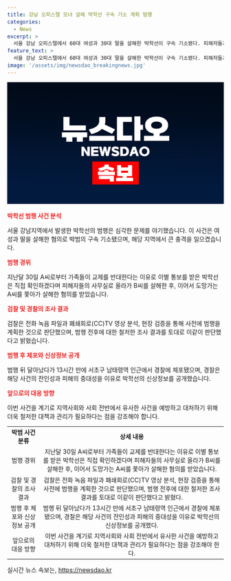```yaml
---
title: 강남 오피스텔 모녀 살해 박학선 구속 기소 계획 범행
categories:
  - News
excerpt: >
  서울 강남 오피스텔에서 60대 여성과 30대 딸을 살해한 박학선이 구속 기소됐다. 피해자들과 교제를 반대받자 앙심을 품고 계획적으로 범행을 저질렀으며, 피해자들을 협박하고 흉기로 공격한 것으로 조사됐다. 범행 후 13시간 도주한 뒤 체포된 박학선의 신상정보가 공개되었다.
feature_text: >
  서울 강남 오피스텔에서 60대 여성과 30대 딸을 살해한 박학선이 구속 기소됐다. 피해자들과 교제를 반대받자 앙심을 품고 계획적으로 범행을 저질렀으며, 피해자들을 협박하고 흉기로 공격한 것으로 조사됐다. 범행 후 13시간 도주한 뒤 체포된 박학선의 신상정보가 공개되었다.
image: '/assets/img/newsdao_breakingnews.jpg'
---
```


<p><img src="/assets/img/newsdao_breakingnews.jpg" alt="koreaapp 속보" /></p>

<p><b><span style="color: #ee2323;">박학선 범행 사건 분석</span></b></p>

<p data-ke-size="size16">서울 강남지역에서 발생한 박학선의 범행은 심각한 문제를 야기했습니다. 이 사건은 여성과 딸을 살해한 혐의로 박범의 구속 기소됐으며, 해당 지역에서 큰 충격을 일으켰습니다.</p>

<p><b><span style="color: #ee2323;">범행 경위</span></b></p>

<p data-ke-size="size16">지난달 30일 A씨로부터 가족들이 교제를 반대한다는 이유로 이별 통보를 받은 박학선은 직접 확인하겠다며 피해자들의 사무실로 올라가 B씨를 살해한 후, 이어서 도망가는 A씨를 쫓아가 살해한 혐의를 받았습니다.</p>

<p><b><span style="color: #ee2323;">검찰 및 경찰의 조사 결과</span></b></p>

<p data-ke-size="size16">검찰은 전화 녹음 파일과 폐쇄회로(CC)TV 영상 분석, 현장 검증을 통해 사전에 범행을 계획한 것으로 판단했으며, 범행 전후에 대한 철저한 조사 결과를 토대로 이같이 판단했다고 밝혔습니다.</p>

<p><b><span style="color: #ee2323;">범행 후 체포와 신상정보 공개</span></b></p>

<p data-ke-size="size16">범행 뒤 달아났다가 13시간 만에 서초구 남태령역 인근에서 경찰에 체포됐으며, 경찰은 해당 사건의 잔인성과 피해의 중대성을 이유로 박학선의 신상정보를 공개했습니다.</p>

<p><b><span style="color: #ee2323;">앞으로의 대응 방향</span></b></p>

<p data-ke-size="size16">이번 사건을 계기로 지역사회와 사회 전반에서 유사한 사건을 예방하고 대처하기 위해 더욱 철저한 대책과 관리가 필요하다는 점을 강조해야 합니다.</p>

<table>
    <tbody>
        <tr>
            <td style="text-align: center; height: 17px;"><b>박범 사건 분류</b></td>
            <td style="text-align: center; height: 17px;"><b>상세 내용</b></td>
        </tr>
        <tr>
            <td style="text-align: center; height: 17px;">범행 경위</td>
            <td style="text-align: center; height: 17px;">지난달 30일 A씨로부터 가족들이 교제를 반대한다는 이유로 이별 통보를 받은 박학선은 직접 확인하겠다며 피해자들의 사무실로 올라가 B씨를 살해한 후, 이어서 도망가는 A씨를 쫓아가 살해한 혐의를 받았습니다.</td>
        </tr>
        <tr>
            <td style="text-align: center; height: 17px;">검찰 및 경찰의 조사 결과</td>
            <td style="text-align: center; height: 17px;">검찰은 전화 녹음 파일과 폐쇄회로(CC)TV 영상 분석, 현장 검증을 통해 사전에 범행을 계획한 것으로 판단했으며, 범행 전후에 대한 철저한 조사 결과를 토대로 이같이 판단했다고 밝혔다.</td>
        </tr>
        <tr>
            <td style="text-align: center; height: 17px;">범행 후 체포와 신상정보 공개</td>
            <td style="text-align: center; height: 17px;">범행 뒤 달아났다가 13시간 만에 서초구 남태령역 인근에서 경찰에 체포됐으며, 경찰은 해당 사건의 잔인성과 피해의 중대성을 이유로 박학선의 신상정보를 공개했다.</td>
        </tr>
        <tr>
            <td style="text-align: center; height: 17px;">앞으로의 대응 방향</td>
            <td style="text-align: center; height: 17px;">이번 사건을 계기로 지역사회와 사회 전반에서 유사한 사건을 예방하고 대처하기 위해 더욱 철저한 대책과 관리가 필요하다는 점을 강조해야 한다.</td>
        </tr>
    </tbody>
</table>
실시간 뉴스 속보는, <a href="https://newsdao.kr" rel="dofollow">https://newsdao.kr</a>


